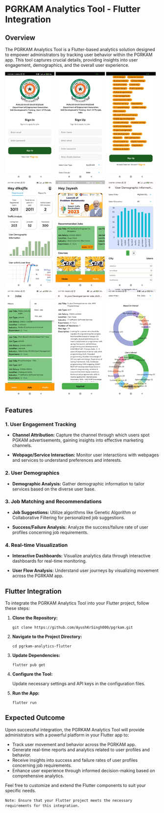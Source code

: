 # PGRKAM Analytics Tool - Flutter Integration

## Overview

The PGRKAM Analytics Tool is a Flutter-based analytics solution designed to empower administrators by tracking user behavior within the PGRKAM app. This tool captures crucial details, providing insights into user engagement, demographics, and the overall user experience.

<img src="assets/screenshots/13.jpg" alt="drawing" width="32%"/>
<img src="assets/screenshots/8.jpg" alt="drawing" width="32%"/>
<img src="assets/screenshots/6.jpg" alt="drawing" width="32%"/>
<img src="assets/screenshots/5.jpg" alt="drawing" width="32%"/>
<img src="assets/screenshots/14.jpg" alt="drawing" width="32%"/>
<img src="assets/screenshots/3.jpg" alt="drawing" width="32%"/>
<img src="assets/screenshots/9.jpg" alt="drawing" width="32%"/>
<img src="assets/screenshots/10.jpg" alt="drawing" width="32%"/>
<img src="assets/screenshots/11.jpg" alt="drawing" width="32%"/>

## Features

### 1. User Engagement Tracking

- **Channel Attribution:** Capture the channel through which users spot PGKAM advertisements, gaining insights into effective marketing channels.

- **Webpage/Service Interaction:** Monitor user interactions with webpages and services to understand preferences and interests.

### 2. User Demographics

- **Demographic Analysis:** Gather demographic information to tailor services based on the diverse user base.

### 3. Job Matching and Recommendations

- **Job Suggestions:** Utilize algorithms like Genetic Algorithm or Collaborative Filtering for personalized job suggestions.

- **Success/Failure Analysis:** Analyze the success/failure rate of user profiles concerning job requirements.

### 4. Real-time Visualization

- **Interactive Dashboards:** Visualize analytics data through interactive dashboards for real-time monitoring.

- **User Flow Analysis:** Understand user journeys by visualizing movement across the PGRKAM app.

## Flutter Integration

To integrate the PGRKAM Analytics Tool into your Flutter project, follow these steps:

1. **Clone the Repository:**

   ```
   git clone https://github.com/AyushKrSingh000/pgrkam.git
   ```

2. **Navigate to the Project Directory:**

   ```
   cd pgrkam-analytics-flutter
   ```

3. **Update Dependencies:**

   ```
   flutter pub get
   ```

4. **Configure the Tool:**

   Update necessary settings and API keys in the configuration files.

5. **Run the App:**

   ```
   flutter run
   ```

## Expected Outcome

Upon successful integration, the PGRKAM Analytics Tool will provide administrators with a powerful platform in your Flutter app to:

- Track user movement and behavior across the PGRKAM app.
- Generate real-time reports and analytics related to user profiles and behavior.
- Receive insights into success and failure rates of user profiles concerning job requirements.
- Enhance user experience through informed decision-making based on comprehensive analytics.

Feel free to customize and extend the Flutter components to suit your specific needs.

`Note: Ensure that your Flutter project meets the necessary requirements for this integration.`
